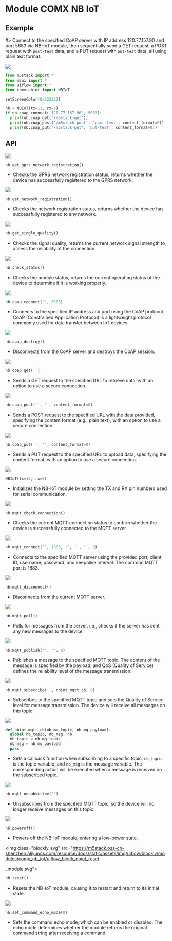 # Module COMX NB IoT

## Example

#> Connect to the specified CoAP server with IP address 120.77.157.90 and port 5683 via NB-IoT module, then sequentially send a GET request, a POST request with `post-test` data, and a PUT request with `put-test` data, all using plain text format.

<img class="blockly_svg" src="https://m5stack.oss-cn-shenzhen.aliyuncs.com/resource/docs/static/assets/img/uiflow/blockly/modules/comx_nb_iot/uiflow_block_comx_nbiot_demo.svg">

```python
from m5stack import *
from m5ui import *
from uiflow import *
from comx.nbiot import NBIoT

setScreenColor(0x222222)

nb = NBIoT(tx=13, rx=5)
if nb.coap_connect('120.77.157.90', 5683):
  print(nb.coap_get('/m5stack-get'))
  print(nb.coap_post('/m5stack-post', 'post-test', content_format=0))
  print(nb.coap_put('/m5stack-put', 'put-test', content_format=0))
```

## API

<img class="blockly_svg" src="https://m5stack.oss-cn-shenzhen.aliyuncs.com/resource/docs/static/assets/img/uiflow/blockly/modules/comx_nb_iot/uiflow_block_nbiot_check_gprs_network_registration.svg">

```python
nb.get_gprs_network_registration()
```

- Checks the GPRS network registration status, returns whether the device has successfully registered to the GPRS network.

<img class="blockly_svg" src="https://m5stack.oss-cn-shenzhen.aliyuncs.com/resource/docs/static/assets/img/uiflow/blockly/modules/comx_nb_iot/uiflow_block_nbiot_check_network_registration.svg">

```python
nb.get_network_registration()
```

- Checks the network registration status, returns whether the device has successfully registered to any network.

<img class="blockly_svg" src="https://m5stack.oss-cn-shenzhen.aliyuncs.com/resource/docs/static/assets/img/uiflow/blockly/modules/comx_nb_iot/uiflow_block_nbiot_check_single_quality.svg">

```python
nb.get_single_quality()
```

- Checks the signal quality, returns the current network signal strength to assess the reliability of the connection.

<img class="blockly_svg" src="https://m5stack.oss-cn-shenzhen.aliyuncs.com/resource/docs/static/assets/img/uiflow/blockly/modules/comx_nb_iot/uiflow_block_nbiot_check_status.svg">

```python
nb.check_status()
```

- Checks the module status, returns the current operating status of the device to determine if it is working properly.

<img class="blockly_svg" src="https://m5stack.oss-cn-shenzhen.aliyuncs.com/resource/docs/static/assets/img/uiflow/blockly/modules/comx_nb_iot/uiflow_block_nbiot_coap_connect_ip.svg">

```python
nb.coap_connect('', 5683)
```

- Connects to the specified IP address and port using the CoAP protocol. CoAP (Constrained Application Protocol) is a lightweight protocol commonly used for data transfer between IoT devices.

<img class="blockly_svg" src="https://m5stack.oss-cn-shenzhen.aliyuncs.com/resource/docs/static/assets/img/uiflow/blockly/modules/comx_nb_iot/uiflow_block_nbiot_coap_destroy.svg">

```python
nb.coap_destroy()
```

- Disconnects from the CoAP server and destroys the CoAP session.

<img class="blockly_svg" src="https://m5stack.oss-cn-shenzhen.aliyuncs.com/resource/docs/static/assets/img/uiflow/blockly/modules/comx_nb_iot/uiflow_block_nbiot_coap_get.svg">

```python
nb.coap_get('')
```

- Sends a GET request to the specified URL to retrieve data, with an option to use a secure connection.

<img class="blockly_svg" src="https://m5stack.oss-cn-shenzhen.aliyuncs.com/resource/docs/static/assets/img/uiflow/blockly/modules/comx_nb_iot/uiflow_block_nbiot_coap_post.svg">

```python
nb.coap_post('', '', content_format=0)
```

- Sends a POST request to the specified URL with the data provided, specifying the content format (e.g., plain text), with an option to use a secure connection.

<img class="blockly_svg" src="https://m5stack.oss-cn-shenzhen.aliyuncs.com/resource/docs/static/assets/img/uiflow/blockly/modules/comx_nb_iot/uiflow_block_nbiot_coap_put.svg">

```python
nb.coap_put('', '', content_format=0)
```

- Sends a PUT request to the specified URL to upload data, specifying the content format, with an option to use a secure connection.

<img class="blockly_svg" src="https://m5stack.oss-cn-shenzhen.aliyuncs.com/resource/docs/static/assets/img/uiflow/blockly/modules/comx_nb_iot/uiflow_block_nbiot_init.svg">

```python
NBIoT(tx=13, rx=5)
```

- Initializes the NB-IoT module by setting the TX and RX pin numbers used for serial communication.

<img class="blockly_svg" src="https://m5stack.oss-cn-shenzhen.aliyuncs.com/resource/docs/static/assets/img/uiflow/blockly/modules/comx_nb_iot/uiflow_block_nbiot_mqtt_check_connection.svg">

```python
nb.mqtt_check_connection()
```

- Checks the current MQTT connection status to confirm whether the device is successfully connected to the MQTT server.

<img class="blockly_svg" src="https://m5stack.oss-cn-shenzhen.aliyuncs.com/resource/docs/static/assets/img/uiflow/blockly/modules/comx_nb_iot/uiflow_block_nbiot_mqtt_connect.svg">

```python
nb.mqtt_connect('', 1883, '', '', '', 0)
```

- Connects to the specified MQTT server using the provided port, client ID, username, password, and keepalive interval. The common MQTT port is 1883.

<img class="blockly_svg" src="https://m5stack.oss-cn-shenzhen.aliyuncs.com/resource/docs/static/assets/img/uiflow/blockly/modules/comx_nb_iot/uiflow_block_nbiot_mqtt_disconnect.svg">

```python
nb.mqtt_disconnect()
```

- Disconnects from the current MQTT server.

<img class="blockly_svg" src="https://m5stack.oss-cn-shenzhen.aliyuncs.com/resource/docs/static/assets/img/uiflow/blockly/modules/comx_nb_iot/uiflow_block_nbiot_mqtt_poll.svg">

```python
nb.mqtt_poll()
```

- Polls for messages from the server, i.e., checks if the server has sent any new messages to the device.

<img class="blockly_svg" src="https://m5stack.oss-cn-shenzhen.aliyuncs.com/resource/docs/static/assets/img/uiflow/blockly/modules/comx_nb_iot/uiflow_block_nbiot_mqtt_publish.svg">

```python
nb.mqtt_publish('', '', 0)
```

- Publishes a message to the specified MQTT topic. The content of the message is specified by the payload, and QoS (Quality of Service) defines the reliability level of the message transmission.

<img class="blockly_svg" src="https://m5stack.oss-cn-shenzhen.aliyuncs.com/resource/docs/static/assets/img/uiflow/blockly/modules/comx_nb_iot/uiflow_block_nbiot_mqtt_sub.svg">

```python
nb.mqtt_subscribe('', nbiot_mqtt_cb, 0)
```

- Subscribes to the specified MQTT topic and sets the Quality of Service level for message transmission. The device will receive all messages on this topic.

<img class="blockly_svg" src="https://m5stack.oss-cn-shenzhen.aliyuncs.com/resource/docs/static/assets/img/uiflow/blockly/modules/comx_nb_iot/uiflow_block_nbiot_mqtt_sub_cb.svg">

```python
def nbiot_mqtt_cb(nb_mq_topic, nb_mq_payload):
  global nb_topic, nb_msg, nb
  nb_topic = nb_mq_topic
  nb_msg = nb_mq_payload
  pass
```

- Sets a callback function when subscribing to a specific topic. `nb_topic` is the topic variable, and `nb_msg` is the message variable. The corresponding action will be executed when a message is received on the subscribed topic.

<img class="blockly_svg" src="https://m5stack.oss-cn-shenzhen.aliyuncs.com/resource/docs/static/assets/img/uiflow/blockly/modules/comx_nb_iot/uiflow_block_nbiot_mqtt_unsubscribe.svg">

```python
nb.mqtt_unsubscribe('')
```

- Unsubscribes from the specified MQTT topic, so the device will no longer receive messages on this topic.

<img class="blockly_svg" src="https://m5stack.oss-cn-shenzhen.aliyuncs.com/resource/docs/static/assets/img/uiflow/blockly/modules/comx_nb_iot/uiflow_block_nbiot_power_down_module.svg">

```python
nb.poweroff()
```

- Powers off the NB-IoT module, entering a low-power state.

<img class="blockly_svg" src="https://m5stack.oss-cn-shenzhen.aliyuncs.com/resource/docs/static/assets/img/uiflow/blockly/modules/comx_nb_iot/uiflow_block_nbiot_reset

_module.svg">

```python
nb.reset()
```

- Resets the NB-IoT module, causing it to restart and return to its initial state.

<img class="blockly_svg" src="https://m5stack.oss-cn-shenzhen.aliyuncs.com/resource/docs/static/assets/img/uiflow/blockly/modules/comx_nb_iot/uiflow_block_nbiot_set_echo_mode.svg">

```python
nb.set_command_echo_mode(0)
```

- Sets the command echo mode, which can be enabled or disabled. The echo mode determines whether the module returns the original command string after receiving a command.